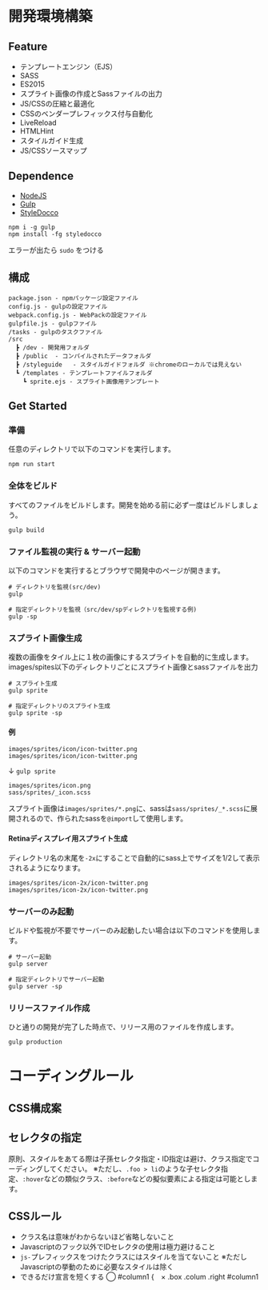 # 開発環境構築
## Feature
- テンプレートエンジン（EJS）
- SASS
- ES2015
- スプライト画像の作成とSassファイルの出力
- JS/CSSの圧縮と最適化
- CSSのベンダープレフィックス付与自動化
- LiveReload
- HTMLHint
- スタイルガイド生成
- JS/CSSソースマップ

## Dependence
- [NodeJS](https://nodejs.org/)
- [Gulp](http://gulpjs.com/)
- [StyleDocco](https://www.npmjs.com/package/gulp-styledocco)

```
npm i -g gulp
npm install -fg styledocco
```

 エラーが出たら `sudo` をつける

## 構成

```
package.json - npmパッケージ設定ファイル
config.js - gulpの設定ファイル
webpack.config.js - WebPackの設定ファイル
gulpfile.js - gulpファイル
/tasks - gulpのタスクファイル
/src
  ┣ /dev - 開発用フォルダ
  ┣ /public  - コンパイルされたデータフォルダ
  ┣ /styleguide   - スタイルガイドフォルダ ※chromeのローカルでは見えない
  ┗ /templates - テンプレートファイルフォルダ
    ┗ sprite.ejs - スプライト画像用テンプレート
```

## Get Started
### 準備
任意のディレクトリで以下のコマンドを実行します。

```
npm run start
```

### 全体をビルド
すべてのファイルをビルドします。開発を始める前に必ず一度はビルドしましょう。

```
gulp build
```

### ファイル監視の実行 & サーバー起動
以下のコマンドを実行するとブラウザで開発中のページが開きます。

```
# ディレクトリを監視(src/dev)
gulp

# 指定ディレクトリを監視（src/dev/spディレクトリを監視する例)
gulp -sp
```

### スプライト画像生成
複数の画像をタイル上に１枚の画像にするスプライトを自動的に生成します。images/spites以下のディレクトリごとにスプライト画像とsassファイルを出力

```
# スプライト生成
gulp sprite

# 指定ディレクトリのスプライト生成
gulp sprite -sp
```

#### 例

```
images/sprites/icon/icon-twitter.png
images/sprites/icon/icon-twitter.png
```

↓ `gulp sprite`

```
images/sprites/icon.png
sass/sprites/_icon.scss
```

スプライト画像は`images/sprites/*.png`に、sassは`sass/sprites/_*.scss`に展開されるので、作られたsassを`@import`して使用します。

#### Retinaディスプレイ用スプライト生成
ディレクトリ名の末尾を`-2x`にすることで自動的にsass上でサイズを1/2して表示されるようになります。

```
images/sprites/icon-2x/icon-twitter.png
images/sprites/icon-2x/icon-twitter.png
```

### サーバーのみ起動
ビルドや監視が不要でサーバーのみ起動したい場合は以下のコマンドを使用します。

```
# サーバー起動
gulp server

# 指定ディレクトリでサーバー起動
gulp server -sp
```

### リリースファイル作成
ひと通りの開発が完了した時点で、リリース用のファイルを作成します。

```
gulp production
```

# コーディングルール
## CSS構成案
## セレクタの指定
原則、スタイルをあてる際は子孫セレクタ指定・ID指定は避け、クラス指定でコーディングしてください。 ※ただし、`.foo > li`のような子セレクタ指定、`:hover`などの類似クラス、`:before`などの擬似要素による指定は可能とします。

## CSSルール
- クラス名は意味がわからないほど省略しないこと
- Javascriptのフック以外でIDセレクタの使用は極力避けること
- `js-`プレフィックスをつけたクラスにはスタイルを当てないこと ※ただしJavascriptの挙動のために必要なスタイルは除く
- できるだけ宣言を短くする ◯ #column1 {　× .box .colum .right #column1
